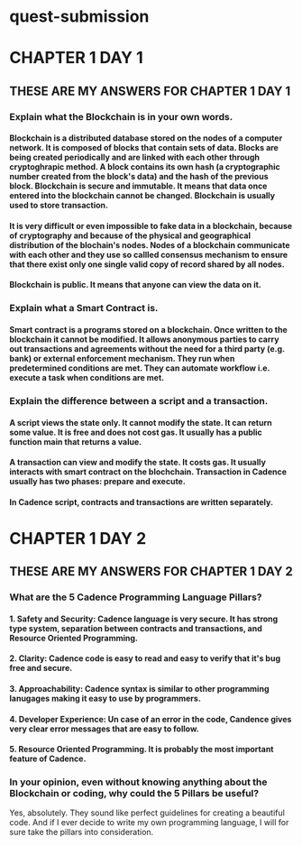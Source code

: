 # quest-submission

# CHAPTER 1 DAY 1
## THESE ARE MY ANSWERS FOR CHAPTER 1 DAY 1

### Explain what the Blockchain is in your own words.

#### Blockchain is a distributed database stored on the nodes of a computer network. It is composed of blocks that contain sets of data. Blocks are being created periodically and are linked with each other through cryptoghrapic method. A block contains its own hash (a cryptographic number created from the block's data) and the hash of the previous block. Blockchain is secure and immutable. It means that data once entered into the blockchain cannot be changed. Blockchain is usually used to store transaction. 
#### It is very difficult or even impossible to fake data in a blockchain, because of cryptography and because of the physical and geographical distribution of the blochain's nodes. Nodes of a blockchain communicate with each other and they use so callled consensus mechanism to ensure that there exist only one single valid copy of record shared by all nodes.
#### Blockchain is public. It means that anyone can view the data on it.

### Explain what a Smart Contract is.

#### Smart contract is a programs stored on a blockchain. Once written to the blockchain it cannot be modified. It allows anonymous parties to carry out transactions and agreements without the need for a third party (e.g. bank) or external enforcement mechanism. They run when predetermined conditions are met. They can automate workflow i.e. execute a task when conditions are met.

### Explain the difference between a script and a transaction.

#### A script views the state only. It cannot modify the state. It can return some value. It is free and does not cost gas. It usually has a public function main that returns a value.
#### A transaction can view and modify the state. It costs gas. It usually interacts with smart contract on the blochchain. Transaction in Cadence usually has two phases: prepare and execute.
#### In Cadence script, contracts and transactions are written separately.

# CHAPTER 1 DAY 2
## THESE ARE MY ANSWERS FOR CHAPTER 1 DAY 2

### What are the 5 Cadence Programming Language Pillars?

#### 1. Safety and Security: Cadence language is very secure. It has strong type system, separation between contracts and transactions, and Resource Oriented Programming.
#### 2. Clarity: Cadence code is easy to read and easy to verify that it's bug free and secure.
#### 3. Approachability: Cadence syntax is similar to other programming lanugages making it easy to use by programmers.
#### 4. Developer Experience: Un case of an error in the code, Candence gives very clear error messages that are easy to follow.
#### 5. Resource Oriented Programming. It is probably the most important feature of Cadence.

### In your opinion, even without knowing anything about the Blockchain or coding, why could the 5 Pillars be useful?
Yes, absolutely. They sound like perfect guidelines for creating a beautiful code. And if I ever decide to write my own programming language, I will for sure take the pillars into consideration.
